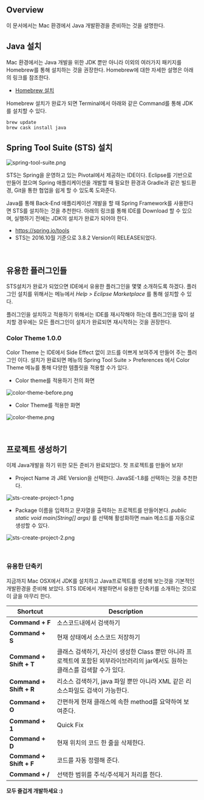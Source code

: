 ## Overview

이 문서에서는 Mac 환경에서 Java 개발환경을 준비하는 것을 설명한다.

## Java 설치

Mac 환경에서는 Java 개발을 위한 JDK 뿐만 아니라 이외의 여러가지 패키지를 Homebrew를 통해 설치하는 것을 권장한다. Homebrew에 대한 자세한 설명은 아래의 링크를 참조한다.

- [Homebrew 설치](https://github.com/wjdsupj/stunstun-wiki/blob/master/AWS/2016-10-04-local-install-homebrew.md)

Homebrew 설치가 완료가 되면 Terminal에서 아래와 같은 Command를 통해 JDK를 설치할 수 있다.
````
brew update
brew cask install java
````

## Spring Tool Suite (STS) 설치

![spring-tool-suite.png](http://image.toast.com/aaaaahq/spring-tool-suite.png)

STS는 Spring을 운영하고 있는 Pivotal에서 제공하는 IDE이다. Eclipse를 기반으로 만들어 졌으며 Spring 애플리케이션을 개발할 때 필요한 환경과 Gradle과 같은 빌드환경, Git을 통한 협업을 쉽게 할 수 있도록 도와준다. 

Java를 통해 Back-End 애플리케이션 개발을 할 때 Spring Framework를 사용한다면 STS를 설치하는 것을 추천한다. 아래의 링크를 통해 IDE를 Download 할 수 있으며, 실행하기 전에는 JDK의 설치가 완료가 되어야 한다.

- https://spring.io/tools
- STS는 2016.10월 기준으로 3.8.2 Version이 RELEASE되었다.

<br>

## 유용한 플러그인들 

STS설치가 완료가 되었으면 IDE에서 유용한 플러그인을 몇몇 소개하도록 하겠다. 플러그인 설치를 위해서는 메뉴에서 _Help > Eclipse Marketplace_ 를 통해 설치할 수 있다.

플러그인을 설치하고 적용하기 위해서는 IDE를 재시작해야 하는데 플러그인을 많이 설치할 경우에는 모든 플러그인이 설치가 완료되면 재시작하는 것을 권장한다.

### Color Theme 1.0.0

Color Theme 는 IDE에서 Side Effect 없이 코드를 이쁘게 보여주게 만들어 주는 플러그인 이다. 설치가 완료되면 메뉴의 Spring Tool Suite > Preferences 에서 Color Theme 메뉴를 통해 다양한 템플릿을 적용할 수가 있다.

- Color theme를 적용하기 전의 화면

![color-theme-before.png](http://image.toast.com/aaaaahq/color-theme-before.png)

- Color Theme를 적용한 화면

![color-theme.png](http://image.toast.com/aaaaahq/color-theme.png)

<br>

## 프로젝트 생성하기

이제 Java개발을 하기 위한 모든 준비가 완료되었다. 첫 프로젝트를 만들어 보자!

- Project Name 과 JRE Version을 선택한다. JavaSE-1.8를 선택하는 것을 추천한다. 

![sts-create-project-1.png](http://image.toast.com/aaaaahq/sts-create-project-1.png)

- Package 이름을 입력하고 문자열을 출력하는 프로젝트를 만들어본다. _public static void main(String[] args)_ 를 선택해 활성화하면 main 메소드를 자동으로 생성할 수 있다.

![sts-create-project-2.png](http://image.toast.com/aaaaahq/sts-create-project-2.png)

<br>

### 유용한 단축키

지금까지 Mac OSX에서 JDK를 설치하고 Java프로젝트를 생성해 보는것을 기본적인 개발환경을 준비해 보았다. STS IDE에서 개발하면서 유용한 단축키를 소개하는 것으로 이 글을 마무리 한다. 

 Shortcut | Description 
 ---|---
 **Command + F** | 소스코드내에서 검색하기
 **Command + S** | 현재 상태에서 소스코드 저장하기
 **Command + Shift + T** | 클래스 검색하기, 자신이 생성한 Class 뿐만 아니라 프로젝트에 포함된 외부라이브러리의 jar에서도 원하는 클래스를 검색할 수가 있다.
**Command + Shift + R** | 리소스 검색하기, java 파일 뿐만 아니라 XML 같은 리소스파일도 검색이 가능한다.
**Command + O** | 간편하게 현재 클래스에 속한 method를 요약하여 보여준다.
**Command + 1** | Quick Fix
**Command + D** | 현재 위치의 코드 한 줄을 삭제한다.
**Command + Shift + F** | 코드를 자동 정렬해 준다.
**Command + /** | 선택한 범위를 주석/주석제거 처리를 한다.

**모두 즐겁게 개발하세요 :)**

